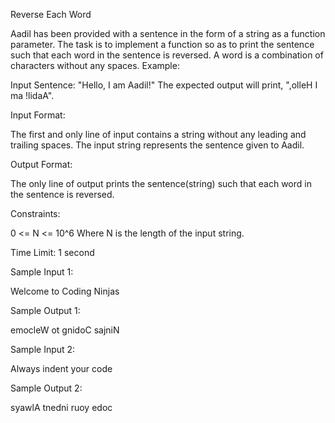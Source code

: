 Reverse Each Word

Aadil has been provided with a sentence in the form of a string as a function parameter. The task is to implement a function so as to print the sentence such that each word in the sentence is reversed. A word is a combination of characters without any spaces.
Example:

Input Sentence: "Hello, I am Aadil!"
The expected output will print, ",olleH I ma !lidaA".

Input Format:

The first and only line of input contains a string without any leading and trailing spaces. The input string represents the sentence given to Aadil.

Output Format:

The only line of output prints the sentence(string) such that each word in the sentence is reversed. 

Constraints:

0 <= N <= 10^6
Where N is the length of the input string.

Time Limit: 1 second

Sample Input 1:

Welcome to Coding Ninjas

Sample Output 1:

emocleW ot gnidoC sajniN

Sample Input 2:

Always indent your code

Sample Output 2:

syawlA tnedni ruoy edoc

